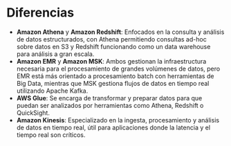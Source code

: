 # Diferencias

- **Amazon Athena** y **Amazon Redshift**: Enfocados en la consulta y análisis de datos estructurados, con Athena permitiendo consultas ad-hoc sobre datos en S3 y Redshift funcionando como un data warehouse para análisis a gran escala.
- **Amazon EMR** y **Amazon MSK**: Ambos gestionan la infraestructura necesaria para el procesamiento de grandes volúmenes de datos, pero EMR está más orientado a procesamiento batch con herramientas de Big Data, mientras que MSK gestiona flujos de datos en tiempo real utilizando Apache Kafka.
- **AWS Glue**: Se encarga de transformar y preparar datos para que puedan ser analizados por herramientas como Athena, Redshift o QuickSight.
- **Amazon Kinesis**: Especializado en la ingesta, procesamiento y análisis de datos en tiempo real, útil para aplicaciones donde la latencia y el tiempo real son críticos.